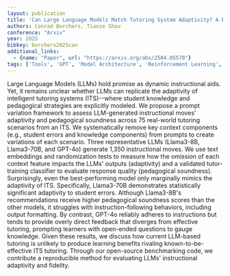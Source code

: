```yaml
---
layout: publication
title: 'Can Large Language Models Match Tutoring System Adaptivity? A Benchmarking Study'
authors: Conrad Borchers, Tianze Shou
conference: "Arxiv"
year: 2025
bibkey: borchers2025can
additional_links:
  - {name: "Paper", url: "https://arxiv.org/abs/2504.05570"}
tags: ['Tools', 'GPT', 'Model Architecture', 'Reinforcement Learning', 'Training Techniques', 'Prompting']
---
```

Large Language Models (LLMs) hold promise as dynamic instructional aids. Yet,
it remains unclear whether LLMs can replicate the adaptivity of intelligent
tutoring systems (ITS)--where student knowledge and pedagogical strategies are
explicitly modeled. We propose a prompt variation framework to assess
LLM-generated instructional moves' adaptivity and pedagogical soundness across
75 real-world tutoring scenarios from an ITS. We systematically remove key
context components (e.g., student errors and knowledge components) from prompts
to create variations of each scenario. Three representative LLMs (Llama3-8B,
Llama3-70B, and GPT-4o) generate 1,350 instructional moves. We use text
embeddings and randomization tests to measure how the omission of each context
feature impacts the LLMs' outputs (adaptivity) and a validated tutor-training
classifier to evaluate response quality (pedagogical soundness). Surprisingly,
even the best-performing model only marginally mimics the adaptivity of ITS.
Specifically, Llama3-70B demonstrates statistically significant adaptivity to
student errors. Although Llama3-8B's recommendations receive higher pedagogical
soundness scores than the other models, it struggles with instruction-following
behaviors, including output formatting. By contrast, GPT-4o reliably adheres to
instructions but tends to provide overly direct feedback that diverges from
effective tutoring, prompting learners with open-ended questions to gauge
knowledge. Given these results, we discuss how current LLM-based tutoring is
unlikely to produce learning benefits rivaling known-to-be-effective ITS
tutoring. Through our open-source benchmarking code, we contribute a
reproducible method for evaluating LLMs' instructional adaptivity and fidelity.
